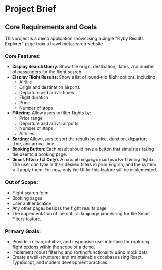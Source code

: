 # Project Brief

## Core Requirements and Goals

This project is a demo application showcasing a single "Flyby Results Explorer" page from a travel metasearch website.

### Core Features:
- **Display Search Query:** Show the origin, destination, dates, and number of passengers for the flight search.
- **Display Flight Results:** Show a list of round-trip flight options, including:
    - Airline
    - Origin and destination airports
    - Departure and arrival times
    - Flight duration
    - Price
    - Number of stops
- **Filtering:** Allow users to filter flights by:
    - Price range
    - Departure and arrival airports
    - Number of stops
    - Airlines
- **Sorting:** Allow users to sort the results by price, duration, departure time, and arrival time.
- **Booking Button:** Each result should have a button that simulates taking the user to a booking page.
- **Smart Filters (UI Only):** A natural language interface for filtering flights. The user can type in their desired filters in plain English, and the system will apply them. For now, only the UI for this feature will be implemented.

### Out of Scope:
- Flight search form
- Booking pages
- User authentication
- Any other pages besides the flight results page
- The implementation of the natural language processing for the Smart Filters feature.

### Primary Goals:
- Provide a clean, intuitive, and responsive user interface for exploring flight options within the scope of a demo.
- Implement robust filtering and sorting functionality using mock data.
- Create a well-structured and maintainable codebase using React, TypeScript, and modern development practices.
